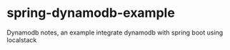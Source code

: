 # spring-dynamodb-example
Dynamodb notes, an example integrate dynamodb with spring boot using localstack
